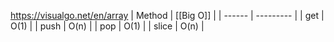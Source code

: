https://visualgo.net/en/array
| Method | [[Big O]] |
| ------ | --------- |
| get    | O(1)      |
| push   | O(n)      |
| pop    | O(1)      |
| slice  | O(n)      |
